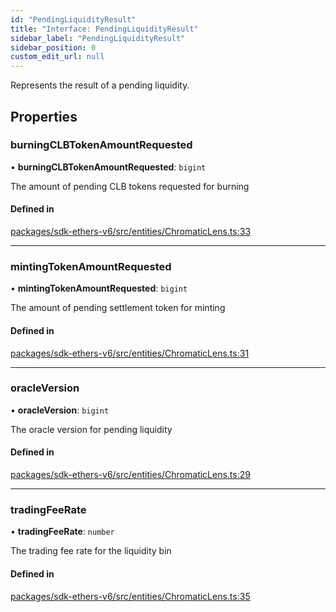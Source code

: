 ```yaml
---
id: "PendingLiquidityResult"
title: "Interface: PendingLiquidityResult"
sidebar_label: "PendingLiquidityResult"
sidebar_position: 0
custom_edit_url: null
---
```


Represents the result of a pending liquidity.

## Properties

### burningCLBTokenAmountRequested

• **burningCLBTokenAmountRequested**: `bigint`

The amount of pending CLB tokens requested for burning

#### Defined in

[packages/sdk-ethers-v6/src/entities/ChromaticLens.ts:33](https://github.com/chromatic-protocol/sdk/blob/5521523/packages/sdk-ethers-v6/src/entities/ChromaticLens.ts#L33)

___

### mintingTokenAmountRequested

• **mintingTokenAmountRequested**: `bigint`

The amount of pending settlement token for minting

#### Defined in

[packages/sdk-ethers-v6/src/entities/ChromaticLens.ts:31](https://github.com/chromatic-protocol/sdk/blob/5521523/packages/sdk-ethers-v6/src/entities/ChromaticLens.ts#L31)

___

### oracleVersion

• **oracleVersion**: `bigint`

The oracle version for pending liquidity

#### Defined in

[packages/sdk-ethers-v6/src/entities/ChromaticLens.ts:29](https://github.com/chromatic-protocol/sdk/blob/5521523/packages/sdk-ethers-v6/src/entities/ChromaticLens.ts#L29)

___

### tradingFeeRate

• **tradingFeeRate**: `number`

The trading fee rate for the liquidity bin

#### Defined in

[packages/sdk-ethers-v6/src/entities/ChromaticLens.ts:35](https://github.com/chromatic-protocol/sdk/blob/5521523/packages/sdk-ethers-v6/src/entities/ChromaticLens.ts#L35)
